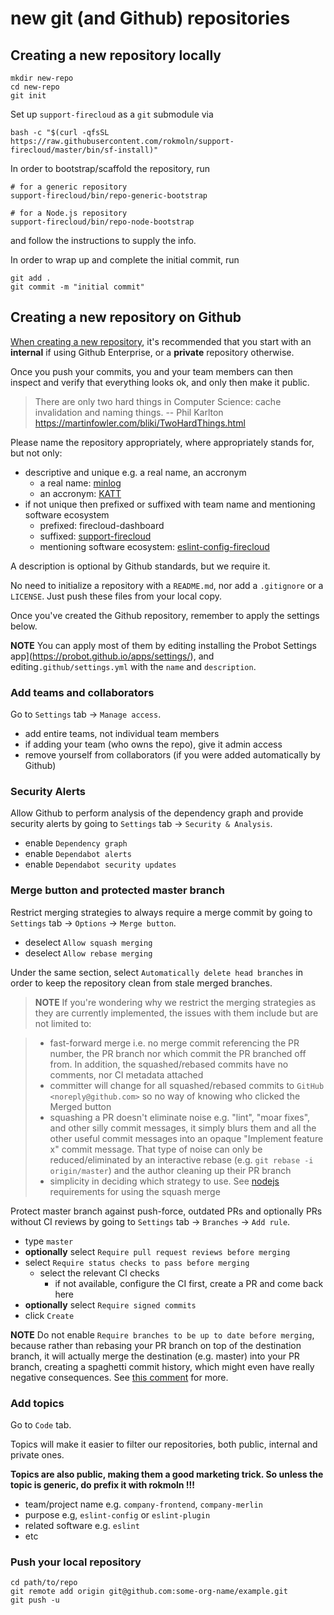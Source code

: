 # new git (and Github) repositories

## Creating a new repository locally

```shell
mkdir new-repo
cd new-repo
git init
```

Set up `support-firecloud` as a `git` submodule via

```shell
bash -c "$(curl -qfsSL https://raw.githubusercontent.com/rokmoln/support-firecloud/master/bin/sf-install)"
```

In order to bootstrap/scaffold the repository, run

```shell
# for a generic repository
support-firecloud/bin/repo-generic-bootstrap

# for a Node.js repository
support-firecloud/bin/repo-node-bootstrap
```

and follow the instructions to supply the info.

In order to wrap up and complete the initial commit, run

```shell
git add .
git commit -m "initial commit"
```

## Creating a new repository on Github

[When creating a new repository](https://github.com/organizations/rokmoln/repositories/new),
it's recommended that you start with an **internal** if using Github Enterprise, or a **private** repository otherwise.

Once you push your commits, you and your team members can then inspect and verify
that everything looks ok, and only then make it public.

> There are only two hard things in Computer Science: cache invalidation and naming things. -- Phil Karlton
> https://martinfowler.com/bliki/TwoHardThings.html

Please name the repository appropriately, where appropriately stands for, but not only:
* descriptive and unique e.g. a real name, an accronym
  * a real name: [minlog](https://github.com/rokmoln/minlog)
  * an accronym: [KATT](https://github.com/for-GET/katt)
* if not unique then prefixed or suffixed with team name and mentioning software ecosystem
  * prefixed: firecloud-dashboard
  * suffixed: [support-firecloud](https://github.com/rokmoln/support-firecloud)
  * mentioning software ecosystem: [eslint-config-firecloud](https://github.com/rokmoln/eslint-config-firecloud)

A description is optional by Github standards, but we require it.

No need to initialize a repository with a `README.md`, nor add a `.gitignore` or a `LICENSE`.
Just push these files from your local copy.

Once you've created the Github repository, remember to apply the settings below.

**NOTE** You can apply most of them by editing installing
the Probot Settings app](https://probot.github.io/apps/settings/),
and editing`.github/settings.yml` with the `name` and `description`.


### Add teams and collaborators

Go to `Settings` tab -> `Manage access`.

* add entire teams, not individual team members
* if adding your team (who owns the repo), give it admin access
* remove yourself from collaborators (if you were added automatically by Github)


### Security Alerts

Allow Github to perform analysis of the dependency graph and provide security alerts by
going to `Settings` tab -> `Security & Analysis`.

* enable `Dependency graph`
* enable `Dependabot alerts`
* enable `Dependabot security updates`


### Merge button and protected master branch

Restrict merging strategies to always require a merge commit by
going to `Settings` tab -> `Options` -> `Merge button`.

* deselect `Allow squash merging`
* deselect `Allow rebase merging`

Under the same section, select `Automatically delete head branches` in order to keep the repository clean
from stale merged branches.

> **NOTE** If you're wondering why we restrict the merging strategies as they are currently implemented,
the issues with them include but are not limited to:

>  - fast-forward merge i.e. no merge commit referencing the PR number, the PR branch nor which commit the PR branched off from. In addition, the squashed/rebased commits have no comments, nor CI metadata attached
>  - committer will change for all squashed/rebased commits to `GitHub <noreply@github.com>` so no way of knowing who clicked the Merged button
>  - squashing a PR doesn't eliminate noise e.g. "lint", "moar fixes", and other silly commit messages, it simply blurs them and all the other useful commit messages into an opaque "Implement feature x" commit message. That type of noise can only be reduced/eliminated by an interactive rebase (e.g. `git rebase -i origin/master`) and the author cleaning up their PR branch
>  - simplicity in deciding which strategy to use. See [nodejs](https://github.com/nodejs/node/blob/913c365db66c7a0d40e72a463da4a2f3147f0c26/COLLABORATOR_GUIDE.md#landing-pull-requests) requirements for using the squash merge

Protect master branch against push-force, outdated PRs and optionally PRs without CI reviews by
going to `Settings` tab -> `Branches` -> `Add rule`.

* type `master`
* **optionally** select `Require pull request reviews before merging`
* select `Require status checks to pass before merging`
  * select the relevant CI checks
    * if not available, configure the CI first, create a PR and come back here
* **optionally** select `Require signed commits`
* click `Create`

**NOTE** Do not enable `Require branches to be up to date before merging`,
because rather than rebasing your PR branch on top of the destination branch,
it will actually merge the destination (e.g. master) into your PR branch,
creating a spaghetti commit history, which might even have really negative consequences.
See [this comment](https://github.com/isaacs/github/issues/1113) for more.


### Add topics

Go to `Code` tab.

Topics will make it easier to filter our repositories, both public, internal and private ones.

**Topics are also public, making them a good marketing trick. So unless the topic is generic, do prefix it with rokmoln !!!**

* team/project name e.g. `company-frontend`, `company-merlin`
* purpose e.g, `eslint-config` or `eslint-plugin`
* related software e.g. `eslint`
* etc


### Push your local repository

```shell
cd path/to/repo
git remote add origin git@github.com:some-org-name/example.git
git push -u
```
